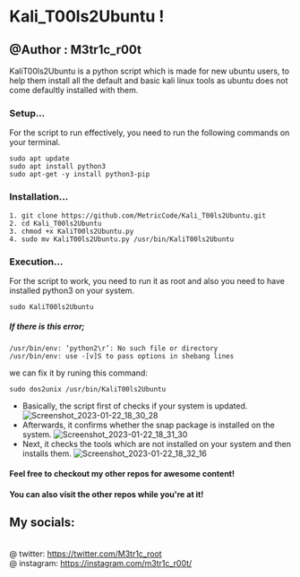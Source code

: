 # Kali_T00ls2Ubuntu !
## @Author : M3tr1c_r00t
KaliT00ls2Ubuntu is a python script which is made for new ubuntu users, to help them install all the default and basic kali linux tools as ubuntu does not come defaultly installed with them.

### Setup...
For the script to run effectively, you need  to run the following commands on your terminal.
```
sudo apt update
sudo apt install python3
sudo apt-get -y install python3-pip
```

### Installation...
```
1. git clone https://github.com/MetricCode/Kali_T00ls2Ubuntu.git
2. cd Kali_T00ls2Ubuntu
3. chmod +x KaliT00ls2Ubuntu.py
4. sudo mv KaliT00ls2Ubuntu.py /usr/bin/KaliT00ls2Ubuntu
```
### Execution...
For the script to work, you need to run it as root and also you need to have installed python3 on your system.
```
sudo KaliT00ls2Ubuntu
```
##### If there is this error;
```
/usr/bin/env: ‘python2\r’: No such file or directory
/usr/bin/env: use -[v]S to pass options in shebang lines
```
we can fix it by runing this command:
```
sudo dos2unix /usr/bin/KaliT00ls2Ubuntu
```
- Basically, the script first of checks if your system is updated.
![Screenshot_2023-01-22_18_30_28](https://user-images.githubusercontent.com/99975622/213934371-b65c4396-7288-4974-b8ee-344599b31b10.png)
- Afterwards, it confirms whether the snap package is installed on the system. 
![Screenshot_2023-01-22_18_31_30](https://user-images.githubusercontent.com/99975622/213934390-92b3a2ba-ec43-4dbd-9ab4-fc64c0fe5a07.png)
- Next, it checks the tools which are not installed on your system and then installs them. 
![Screenshot_2023-01-22_18_32_16](https://user-images.githubusercontent.com/99975622/213934404-3e2d87d4-5de8-4bff-b0de-764eb1e16b38.png)

#### Feel free to checkout my other repos for awesome content!
#### You can also visit the other repos while you're at it! 
## My socials:
<br>@ twitter: https://twitter.com/M3tr1c_root
<br>@ instagram: https://instagram.com/m3tr1c_r00t/
